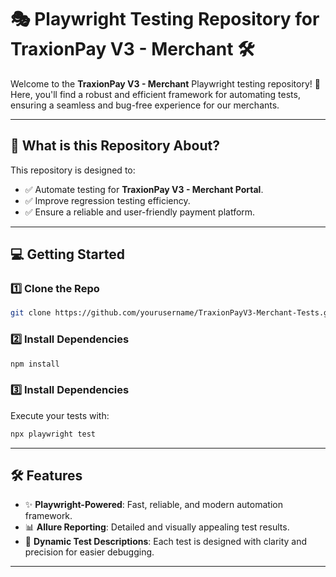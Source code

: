 # 🎭 Playwright Testing Repository for **TraxionPay V3 - Merchant** 🛠️  

Welcome to the **TraxionPay V3 - Merchant** Playwright testing repository! 🚀 Here, you'll find a robust and efficient framework for automating tests, ensuring a seamless and bug-free experience for our merchants.

---

## 🧐 **What is this Repository About?**  
This repository is designed to:  
- ✅ Automate testing for **TraxionPay V3 - Merchant Portal**.  
- ✅ Improve regression testing efficiency.  
- ✅ Ensure a reliable and user-friendly payment platform.  

---

## 💻 **Getting Started**  

### 1️⃣ **Clone the Repo**  
```bash  
git clone https://github.com/yourusername/TraxionPayV3-Merchant-Tests.git
```
### 2️⃣ **Install Dependencies** 
```bash  
npm install
```
### 3️⃣ **Install Dependencies** 
Execute your tests with:

```bash  
npx playwright test  
```

---

## 🛠️ **Features**  
- ✨ **Playwright-Powered**: Fast, reliable, and modern automation framework. 
- 📊 **Allure Reporting**: Detailed and visually appealing test results.
- 🎯 **Dynamic Test Descriptions**: Each test is designed with clarity and precision for easier debugging.

---




